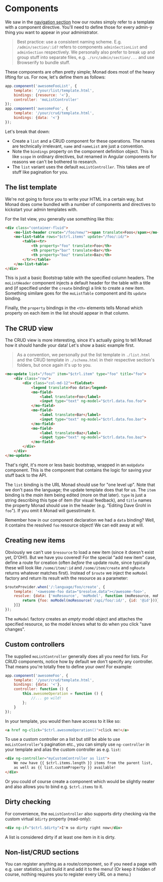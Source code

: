 # Components
We saw in the [navigation section](navigation.md) how our routes simply refer to
a template with a component directive. You'll need to define those for every
admin-y thing you want to appear in your administrator.

> Best practice: use a consistent naming scheme. E.g. `/admin/section/:id?`
> refers to components `adminSectionList` and `adminSection` respectively. We
> personally also prefer to break up and group stuff into separate files, e.g.
> `./src/admin/section/...` and use Browserify to bundle stuff.

These components are often pretty simple; Monad does most of the heavy lifting
for us. For now, let's define them as follows:

```javascript
app.component('awesomeFooList', {
    template: '/your/list/template.html',
    bindings: {resource: '<'},
    controller: 'moListController'
});
app.component('awesomeFoo', {
    template: '/your/crud/template.html',
    bindings: {data: '<'}
});
```

Let's break that down:

- Create a `list` and a CRUD component for these operations. The names are
  technically irrelevant, `name` and `nameList` are just a convention.
- Note the `bindings` property on the component definition object. This is like
  `scope` in ordinary directives, but renamed in Angular components for reasons
  we can't be bothered to research.
- The `list` variant uses the default `moListController`. This takes are of
  stuff like pagination for you.

## The list template
We're not going to force you to write your HTML in a certain way, but Monad does
come bundled with a number of components and directives to kickstart your admin
templates with.

For the list view, you generally use something like this:

```html
<div class="container-fluid">
    <mo-list-header create="/foo/new/"><span translate>Foos</span></mo-list-header>
    <mo-list-table rows="$ctrl.items" update="/foo/:id/">
        <table><tr>
            <th property="foo" translate>Foo</th>
            <th property="bar" translate>Bar</th>
            <th property="baz" translate>Baz</th>
        </tr></table>
    </mo-list-table>
</div>
```

This is just a basic Bootstrap table with the specified column headers. The
`moListHeader` component injects a default header for the table with a title
and (if specified under the `create` binding) a link to create a new item.
Something similare goes for the `moListTable` component and its `update`
binding.

Finally, the `property` bindings in the `<th>` elements tells Monad which
property on each item in the list should appear in that column.

## The CRUD view
The CRUD view is more interesting, since it's actually going to tell Monad how
it should handle your data! Let's show a basic example first.

> As a convention, we personally put the list template in `./list.html` and the
> CRUD template in `./schema.html` in their respective section's folders, but
> once again it's up to you.

```html
<mo-update list="/foo/" item="$ctrl.item" type="foo" title="foo">
    <div class="row">
        <div class="col-md-12"><fieldset>
            <legend translate>Foo data</legend>
            <mo-field>
                <label translate>Foo</label>
                <input type="text" ng-model="$ctrl.data.foo.foo">
            </mo-field>
            <mo-field>
                <label translate>Bar</label>
                <input type="text" ng-model="$ctrl.data.foo.bar">
            </mo-field>
            <mo-field>
                <label translate>Baz</label>
                <input type="text" ng-model="$ctrl.data.foo.baz">
            </mo-field>
        </div>
    </div>
</mo-update>
```

That's right, it's more or less basic bootstrap, wrapped in an `moUpdate`
component. This is the component that contains the logic for saving your stuff
back to the API.

The `list` binding is the URL Monad should use for "one level up". Note that we
don't pass the language; the update template does that for us. The `item`
binding is the _main_ item being edited (more on that later). `type` is just a
string describing this type of item (for visual feedback), and `title` names the
property Monad should use in the header (e.g. "Editing Dave Grohl in `foo`"). If
you omit it Monad will guesstimate it.

Remember how in our component declaration we had a `data` binding? Well, it
contains the resolved `foo` resource object! We can edit away at will.

## Creating new items
Obviously we can't use `$resource` to load a new item (since it doesn't exist
yet, D'OH!). But we have you covered! For the special "add new item" case,
define a route for creation (often _before_ the update route, since typically
these will look like `/some/item/:id` and `/some/item/create` and `ngRoute`
returns whatever matches first). Instead of `$route` we inject the `moModel`
factory and return its result with the resource as a parameter:

```javascript
$routeProvider.when('/:language/foo/create', {
    template: '<awesome-foo data="$resolve.data"></awesome-foo>',
    resolve: {data: ['moResource', 'moModel', function (moResource, moModel) {
        return {foo: moModel(moResource('/api/foo/:id/', {id: '@id'}))};
    }]}
});
```

The `moModel` factory creates an _empty_ model object and attaches the specified
resource, so the model knows what to do when you click "save changes".

## Custom controllers
The supplied `moListController` generally does all you need for lists. For CRUD
components, notice how by default we don't specify any controller. That means
you're totally free to define your own! For example:

```javascript
app.component('awesomeFoo', {
    template: '/your/crud/template.html',
    bindings: {data: '<'},
    controller: function () {
        this.awesomeOperation = function () {
            //... go wild!
        };
    }
});
```

In your template, you would then have access to it like so:

```html
<a href ng-click="$ctrl.awesomeOperation()">click me!</a>
```

To use a custom controller on a list but _still_ be able to use
`moListController`'s pagination etc., you can simply use `ng-controller` in your
template and alias the custom controller as e.g. `list`:

```html
<div ng-controller="myCustomController as list">
    We now have {{ $ctrl.items.length }} items from the parent list,
    as well as {{ list.customProperty }} available!
</div>
```

Or you could of course create a component which would be slightly neater and
also allows you to bind e.g. `$ctrl.items` to it.

## Dirty checking
For convenience, the `moListController` also supports dirty checking via the
custom virtual `$dirty` property (read-only):

```html
<div ng-if="$ctrl.$dirty">I'm so dirty right now</div>
```

A list is considered dirty if at least one item in it is dirty.

## Non-list/CRUD sections
You can register anything as a route/component, so if you need a page with e.g.
user statistics, just build it and add it to the menu! (Or keep it hidden of
course, nothing requires you to register every URL on a menu.)

